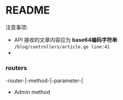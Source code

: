 # README

注意事项: 

- API 接收的文章内容应为 **base64编码字符串**  `/blog/controllers/article.go line:41`
-

### routers

-router-|-method-|-parameter-|

- Admin method

